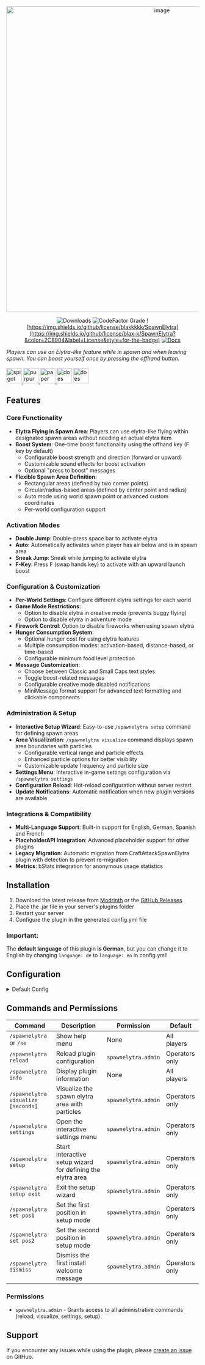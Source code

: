 <div align="center">
  
<img width="800" height=auto alt="image" src="https://github.com/user-attachments/assets/8eec0f17-e161-4c61-b6af-8eb1101b9900" />


![Downloads](https://img.shields.io/modrinth/dt/Egw2R8Fj?logo=modrinth&style=for-the-badge&label=Downloads&color=2C8904)
![CodeFactor Grade](https://img.shields.io/codefactor/grade/github/blax-k/spawnelytra?label=CodeFactor&style=for-the-badge&color=2C8904)
![https://img.shields.io/github/license/blaxkkkk/SpawnElytra](https://img.shields.io/github/license/blax-k/SpawnElytra?&color=2C8904&label=License&style=for-the-badge)
[![Docs](https://img.shields.io/badge/Docs-GitBook-blue?style=for-the-badge&logo=gitbook&color=2C8904)](https://blaxk.gitbook.io/spawnelytra)
</div>

_Players can use an Elytra-like feature while in spawn and when leaving spawn. You can boost yourself once by pressing the offhand button._<br><br>
<a href="https://modrinth.com/plugin/spawn-elytra?loader=spigot&version=1.21.10#download">
  <img alt="spigot" height="40" src="https://cdn.jsdelivr.net/npm/@intergrav/devins-badges@3/assets/compact-minimal/supported/spigot_vector.svg">
</a>
<a href="https://modrinth.com/plugin/spawn-elytra?loader=purpur&version=1.21.10#download">
  <img alt="purpur" height="40" src="https://cdn.jsdelivr.net/npm/@intergrav/devins-badges@3/assets/compact-minimal/supported/purpur_vector.svg">
</a>
<a href="https://modrinth.com/plugin/spawn-elytra?loader=paper&version=1.21.10#download">
  <img alt="paper" height="40" src="https://cdn.jsdelivr.net/npm/@intergrav/devins-badges@3/assets/compact-minimal/supported/paper_vector.svg">
</a>
<img alt="does not support velocity" height="40" src="https://cdn.jsdelivr.net/npm/@intergrav/devins-badges@3/assets/compact-minimal/unsupported/velocity_vector.svg">
<img alt="does not support fabric" height="40" src="https://cdn.jsdelivr.net/npm/@intergrav/devins-badges@3/assets/compact-minimal/unsupported/fabric_vector.svg">

## Features

### Core Functionality
- **Elytra Flying in Spawn Area**: Players can use elytra-like flying within designated spawn areas without needing an actual elytra item
- **Boost System**: One-time boost functionality using the offhand key (F key by default)
  - Configurable boost strength and direction (forward or upward)
  - Customizable sound effects for boost activation
  - Optional "press to boost" messages
- **Flexible Spawn Area Definition**: 
  - Rectangular areas (defined by two corner points)
  - Circular/radius-based areas (defined by center point and radius)
  - Auto mode using world spawn point or advanced custom coordinates
  - Per-world configuration support

### Activation Modes
- **Double Jump**: Double-press space bar to activate elytra
- **Auto**: Automatically activates when player has air below and is in spawn area
- **Sneak Jump**: Sneak while jumping to activate elytra
- **F-Key**: Press F (swap hands key) to activate with an upward launch boost

### Configuration & Customization
- **Per-World Settings**: Configure different elytra settings for each world
- **Game Mode Restrictions**: 
  - Option to disable elytra in creative mode (prevents buggy flying)
  - Option to disable elytra in adventure mode
- **Firework Control**: Option to disable fireworks when using spawn elytra
- **Hunger Consumption System**: 
  - Optional hunger cost for using elytra features
  - Multiple consumption modes: activation-based, distance-based, or time-based
  - Configurable minimum food level protection
- **Message Customization**:
  - Choose between Classic and Small Caps text styles
  - Toggle boost-related messages
  - Configurable creative mode disabled notifications
  - MiniMessage format support for advanced text formatting and clickable components

### Administration & Setup
- **Interactive Setup Wizard**: Easy-to-use `/spawnelytra setup` command for defining spawn areas
- **Area Visualization**: `/spawnelytra visualize` command displays spawn area boundaries with particles
  - Configurable vertical range and particle effects
  - Enhanced particle options for better visibility
  - Customizable update frequency and particle size
- **Settings Menu**: Interactive in-game settings configuration via `/spawnelytra settings`
- **Configuration Reload**: Hot-reload configuration without server restart
- **Update Notifications**: Automatic notification when new plugin versions are available

### Integrations & Compatibility
- **Multi-Language Support**: Built-in support for English, German, Spanish and French
- **PlaceholderAPI Integration**: Advanced placeholder support for other plugins
- **Legacy Migration**: Automatic migration from CraftAttackSpawnElytra plugin with detection to prevent re-migration
- **Metrics**: bStats integration for anonymous usage statistics

## Installation

1. Download the latest release from [Modrinth](https://modrinth.com/plugin/spawn-elytra) or the [GitHub Releases](https://github.com/blax-k/SpawnElytra/releases)
2. Place the .jar file in your server's plugins folder
3. Restart your server
4. Configure the plugin in the generated config.yml file

### Important:
The **default language** of this plugin **is German**, but you can change it to English by changing `language: de` to `language: en` in config.yml!

## Configuration

<details>
<summary>Default Config</summary>

```yaml
# Spawn Elytra Plugin by blaxk
# Plugin Version: 1.4
# Modrinth: https://modrinth.com/plugin/spawn-elytra

# ==========================================
# GLOBAL SETTINGS
# ==========================================

# Available languages: en, de, es, fr, ar
language: en

# Game mode restrictions
game_modes:
  # Automatically disable elytra when player enters creative mode (This prevents buggy flying in Creative)
  disable_in_creative: true
  # If you don't want to disable elytra in adventure mode, set this to false
  disable_in_adventure: false

# Fireworks settings
fireworks:
  # Disable fireworks when using spawn elytra (players can still use fireworks if they have a real elytra equipped)
  disable_in_spawn_elytra: false

# Message settings
messages:
  # Set to false to disable the "press to boost" message
  show_press_to_boost: true
  # Set to false to disable the "boost activated" message
  show_boost_activated: true
  # Set to true to show an actionbar when Elytra is disabled in Creative mode
  show_creative_disabled: false
  # Message style: classic or small_caps
  style: classic

# Visualization settings for /spawnelytra visualize command
visualization:
  # Vertical range above and below player for particle display
  vertical_range: 20
  # Additional vertical range for corner/cardinal pillars
  pillar_vertical_range: 25
  # Particle update frequency (ticks between updates, lower = more frequent)
  update_frequency: 10
  # Particle size multiplier for better visibility from distance
  particle_size: 2.0
  # Enable enhanced particles (brighter colors, additional effects)
  enhanced_particles: true

# Hunger consumption settings (global defaults, can be overridden per-world)
hunger_consumption:
  # Enable hunger consumption while using the spawn elytra features
  enabled: false
  # How hunger should be consumed: activation, distance, or time
  mode: activation
  # Minimum food level to keep (players will never drop below this value)
  minimum_food_level: 0

  activation:
    # Hunger consumed each time the elytra activates
    hunger_cost: 1

  distance:
    # Blocks travelled while gliding before hunger is consumed
    blocks_per_point: 50.0
    # Hunger consumed every time the distance threshold is reached
    hunger_cost: 1

  time:
    # Seconds of gliding before hunger is consumed
    seconds_per_point: 30
    # Hunger consumed each time the timer elapses
    hunger_cost: 1

# ==========================================
# WORLD-SPECIFIC SETTINGS
# ==========================================

# Configure elytra settings per world
worlds:
  # If you want to add another world, copy the entire 'world' section and change the name and preferences
  world:
    # Enable spawn elytra in this world
    enabled: true

    # Activation mode for elytra:
    # double_jump: Player needs to double-press space to activate elytra
    # auto: Automatically activates elytra when player has air below and is in spawn area
    # sneak_jump: Player needs to sneak while jumping to activate elytra
    # f_key: Player needs to press F (swap hands) to activate elytra, this also boosts a player upwards on activation
    activation_mode: double_jump

    # The radius around spawn where elytra boosting is enabled
    # (only used when area_mode is 'circular' or spawn coords x2/y2/z2 are all 0)
    radius: 100

    # Spawn area configuration
    spawn_area:
      # Mode options: 'auto' or 'advanced'
      # auto: Uses the world spawn point with radius
      # advanced: Uses custom spawn coordinates defined below
      mode: auto

      # Area type: 'circular' or 'rectangular'
      area_type: circular

      # Primary spawn coordinates (center for circular, first corner for rectangular)
      x: 0
      y: 64
      z: 0

      # Secondary coordinates (only used for rectangular areas)
      # Setting all to 0 uses circular area with radius instead
      x2: 0
      y2: 0
      z2: 0

    # Boost settings
    boost:
      # Enable boost functionality
      enabled: true
      # The strength of the boost when pressing the boost key
      strength: 3
      # Boost direction: 'forward' or 'upward'
      # forward: Boosts player in the direction they are looking
      # upward: Boosts player straight up
      direction: forward
      # Boost sound effect - can be any sound from https://hub.spigotmc.org/javadocs/bukkit/org/bukkit/Sound.html
      # Examples: ENTITY_BAT_TAKEOFF, ENTITY_FIREWORK_ROCKET_BLAST, ITEM_ELYTRA_FLYING
      sound: ENTITY_BAT_TAKEOFF

    # F-key specific settings (only used when activation_mode: f_key)
    f_key:
      # Launch strength when pressing F key (1.5 = ~14-15 blocks upward)
      launch_strength: 1.5
```
</details>

## Commands and Permissions

| Command | Description | Permission | Default |
|---------|-------------|------------|---------|
| `/spawnelytra` or `/se` | Show help menu | None | All players |
| `/spawnelytra reload` | Reload plugin configuration | `spawnelytra.admin` | Operators only |
| `/spawnelytra info` | Display plugin information | None | All players |
| `/spawnelytra visualize [seconds]` | Visualize the spawn elytra area with particles | `spawnelytra.admin` | Operators only |
| `/spawnelytra settings` | Open the interactive settings menu | `spawnelytra.admin` | Operators only |
| `/spawnelytra setup` | Start interactive setup wizard for defining the elytra area | `spawnelytra.admin` | Operators only |
| `/spawnelytra setup exit` | Exit the setup wizard | `spawnelytra.admin` | Operators only |
| `/spawnelytra set pos1` | Set the first position in setup mode | `spawnelytra.admin` | Operators only |
| `/spawnelytra set pos2` | Set the second position in setup mode | `spawnelytra.admin` | Operators only |
| `/spawnelytra dismiss` | Dismiss the first install welcome message | `spawnelytra.admin` | Operators only |

### Permissions

- `spawnelytra.admin` - Grants access to all administrative commands (reload, visualize, settings, setup)

## Support

If you encounter any issues while using the plugin, please [create an issue](https://github.com/blax-k/SpawnElytra/issues) on GitHub.
